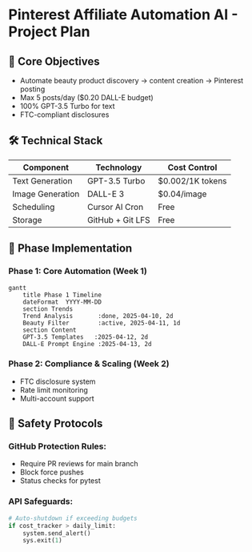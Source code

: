 # Pinterest Affiliate Automation AI - Project Plan

## 📌 Core Objectives
- Automate beauty product discovery → content creation → Pinterest posting
- Max 5 posts/day ($0.20 DALL-E budget)
- 100% GPT-3.5 Turbo for text
- FTC-compliant disclosures

## 🛠️ Technical Stack
| Component | Technology | Cost Control |
|-----------|------------|--------------|
| Text Generation | GPT-3.5 Turbo | $0.002/1K tokens |
| Image Generation | DALL-E 3 | $0.04/image |
| Scheduling | Cursor AI Cron | Free |
| Storage | GitHub + Git LFS | Free |

## 📅 Phase Implementation

### Phase 1: Core Automation (Week 1)
```mermaid
gantt
    title Phase 1 Timeline
    dateFormat  YYYY-MM-DD
    section Trends
    Trend Analysis       :done, 2025-04-10, 2d
    Beauty Filter        :active, 2025-04-11, 1d
    section Content
    GPT-3.5 Templates   :2025-04-12, 2d
    DALL-E Prompt Engine :2025-04-13, 2d
```

### Phase 2: Compliance & Scaling (Week 2)
- FTC disclosure system
- Rate limit monitoring
- Multi-account support

## 🔐 Safety Protocols

### GitHub Protection Rules:
- Require PR reviews for main branch
- Block force pushes
- Status checks for pytest

### API Safeguards:
```python
# Auto-shutdown if exceeding budgets
if cost_tracker > daily_limit:
    system.send_alert()
    sys.exit(1)
```
